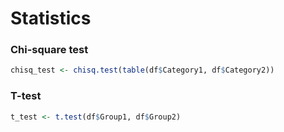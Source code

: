 # Statistics

### Chi-square test

```r
chisq_test <- chisq.test(table(df$Category1, df$Category2))
```

### T-test

```r
t_test <- t.test(df$Group1, df$Group2)
```
